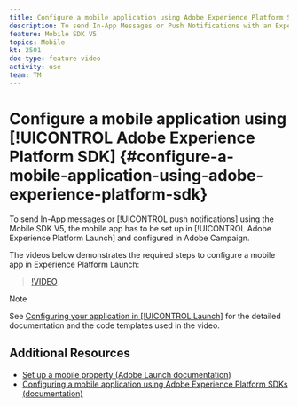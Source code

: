 ```yaml
---
title: Configure a mobile application using Adobe Experience Platform SDK
description: To send In-App Messages or Push Notifications with an Experience Cloud SDK application, a mobile app has to be set up in Adobe Experience Platform Launch and be configured in Adobe Campaign
feature: Mobile SDK V5
topics: Mobile
kt: 2501
doc-type: feature video
activity: use
team: TM
---
```


# Configure a mobile application using [!UICONTROL Adobe Experience Platform SDK] {#configure-a-mobile-application-using-adobe-experience-platform-sdk}

To send In-App messages or [!UICONTROL push notifications] using the Mobile SDK V5, the mobile app has to be set up in [!UICONTROL Adobe Experience Platform Launch] and configured in Adobe Campaign.

The videos below demonstrates the required steps to configure a mobile app in Experience Platform Launch:

>[!VIDEO](https://video.tv.adobe.com/v/26224?quality=12)

>[!NOTE]
>
>See [Configuring your application in [!UICONTROL Launch]](https://helpx.adobe.com/campaign/kb/configuring-app-sdk.html#ConfiguringyourapplicationinLaunch) for the detailed documentation and the code templates used in the video.

## Additional Resources

* [Set up a mobile property (Adobe Launch documentation)](https://aep-sdks.gitbook.io/docs/getting-started/create-a-mobile-property)
* [Configuring a mobile application using Adobe Experience Platform SDKs (documentation)](https://helpx.adobe.com/campaign/kb/configuring-app-sdk.html)
